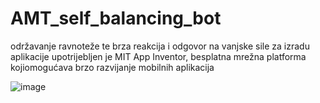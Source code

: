 # AMT_self_balancing_bot
održavanje ravnoteže te brza reakcija i odgovor na vanjske sile
za izradu aplikacije upotrijebljen je MIT App Inventor, besplatna mrežna platforma kojiomogućava brzo razvijanje mobilnih aplikacija

![image](https://github.com/marioblazeka/AMT_self_balancing_bot/assets/147752707/b1a6a29a-dadf-495e-946c-c4372cf11dd9)

